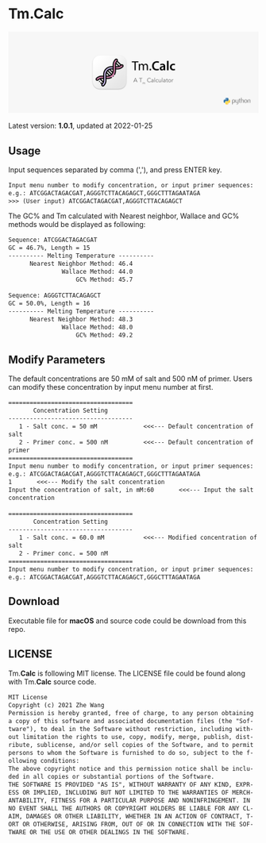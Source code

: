 # Tm.Calc
![](TmCalc_wide.png)

Latest version: **1.0.1**, updated at 2022-01-25

## Usage

Input sequences separated by comma (','), and press ENTER key.

```
Input menu number to modify concentration, or input primer sequences:
e.g.: ATCGGACTAGACGAT,AGGGTCTTACAGAGCT,GGGCTTTAGAATAGA
>>> (User input) ATCGGACTAGACGAT,AGGGTCTTACAGAGCT
```

The GC% and Tm calculated with Nearest neighbor, Wallace and GC% methods would be displayed as following:
```
Sequence: ATCGGACTAGACGAT
GC = 46.7%, Length = 15
---------- Melting Temperature ----------
      Nearest Neighbor Method: 46.4
               Wallace Method: 44.0
                   GC% Method: 45.7

Sequence: AGGGTCTTACAGAGCT
GC = 50.0%, Length = 16
---------- Melting Temperature ----------
      Nearest Neighbor Method: 48.3
               Wallace Method: 48.0
                   GC% Method: 49.2
```

## Modify Parameters

The default concentrations are 50 mM of salt and 500 nM of primer. 
Users can modify these concentration by input menu number at first.

```
===================================
       Concentration Setting       
-----------------------------------
   1 - Salt conc. = 50 mM             <<<--- Default concentration of salt
   2 - Primer conc. = 500 nM          <<<--- Default concentration of primer
===================================
Input menu number to modify concentration, or input primer sequences:
e.g.: ATCGGACTAGACGAT,AGGGTCTTACAGAGCT,GGGCTTTAGAATAGA
1       <<<--- Modify the salt concentration
Input the concentration of salt, in mM:60       <<<--- Input the salt concentration

===================================
       Concentration Setting       
-----------------------------------
   1 - Salt conc. = 60.0 mM           <<<--- Modified concentration of salt
   2 - Primer conc. = 500 nM
===================================
Input menu number to modify concentration, or input primer sequences:
e.g.: ATCGGACTAGACGAT,AGGGTCTTACAGAGCT,GGGCTTTAGAATAGA

```
## Download

Executable file for **macOS** and source code could be download from this repo.

## LICENSE
Tm.**Calc** is following MIT license. The LICENSE file could be found along with Tm.**Calc** source code.

```
MIT License
Copyright (c) 2021 Zhe Wang
Permission is hereby granted, free of charge, to any person obtaining 
a copy of this software and associated documentation files (the "Sof-
tware"), to deal in the Software without restriction, including with-
out limitation the rights to use, copy, modify, merge, publish, dist-
ribute, sublicense, and/or sell copies of the Software, and to permit
persons to whom the Software is furnished to do so, subject to the f-
ollowing conditions:
The above copyright notice and this permission notice shall be inclu-
ded in all copies or substantial portions of the Software.
THE SOFTWARE IS PROVIDED "AS IS", WITHOUT WARRANTY OF ANY KIND, EXPR-
ESS OR IMPLIED, INCLUDING BUT NOT LIMITED TO THE WARRANTIES OF MERCH-
ANTABILITY, FITNESS FOR A PARTICULAR PURPOSE AND NONINFRINGEMENT. IN
NO EVENT SHALL THE AUTHORS OR COPYRIGHT HOLDERS BE LIABLE FOR ANY CL-
AIM, DAMAGES OR OTHER LIABILITY, WHETHER IN AN ACTION OF CONTRACT, T-
ORT OR OTHERWISE, ARISING FROM, OUT OF OR IN CONNECTION WITH THE SOF-
TWARE OR THE USE OR OTHER DEALINGS IN THE SOFTWARE.
```


